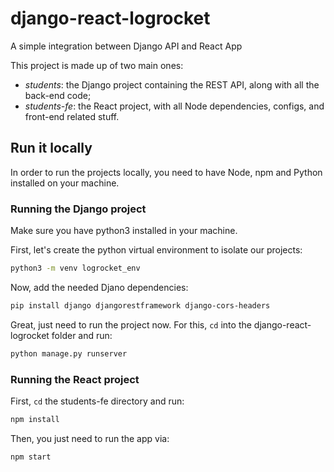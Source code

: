 # django-react-logrocket
A simple integration between Django API and React App

This project is made up of two main ones:

- *students*: the Django project containing the REST API, along with all the back-end code;
- *students-fe*: the React project, with all Node dependencies, configs, and front-end related stuff.

## Run it locally

In order to run the projects locally, you need to have Node, npm and Python installed on your machine.

### Running the Django project

Make sure you have python3 installed in your machine.

First, let's create the python virtual environment to isolate our projects:

```bash
python3 -m venv logrocket_env
```

Now, add the needed Djano dependencies:

```bash
pip install django djangorestframework django-cors-headers
```

Great, just need to run the project now. For this, `cd` into the django-react-logrocket folder and run:

```bash
python manage.py runserver
```
### Running the React project

First, `cd` the students-fe directory and run:

```bash
npm install
```

Then, you just need to run the app via:

```bash
npm start
```

